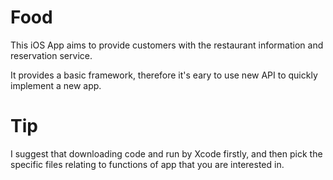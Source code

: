Food
====
This iOS App aims to provide customers with the restaurant information and reservation service. 

It provides a basic framework, therefore it's eary to use new API to quickly implement a new app.


Tip
====
I suggest that downloading code and run by Xcode firstly, and then pick the specific files relating to functions of app that you are interested in.
